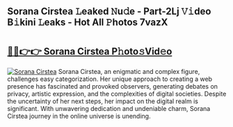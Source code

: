 ## Sorana Cirstea 𝙻eaked 𝙽u𝚍e - Part-2Lj 𝚅𝚒deo B𝚒kini 𝙻eaks - Hot All 𝙿hotos 7vazX

# <h2><a href="http://ld0e059.urlbe.top/?page=Sorana+Cirstea">🔗🔗👉👉 Sorana Cirstea P𝚑oto𝚜Vid𝚎o</a></h2>

[![Sorana Cirstea](https://i.imgur.com/eBuTRDB.gif)](http://ld0e059.urlbe.top/?page=Sorana+Cirstea)
Sorana Cirstea, an enigmatic and complex figure, challenges easy categorization. Her unique approach to creating a web presence has fascinated and provoked observers, generating debates on privacy, artistic expression, and the complexities of digital societies. Despite the uncertainty of her next steps, her impact on the digital realm is significant. With unwavering dedication and undeniable charm, Sorana Cirstea journey in the online universe is unending.
